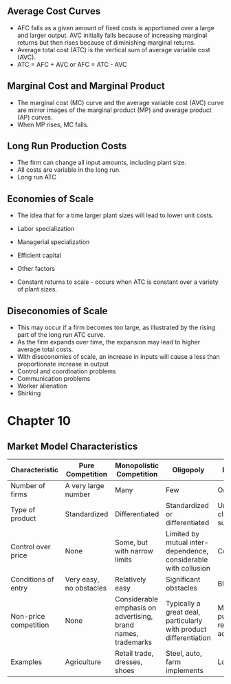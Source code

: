 ## Average Cost Curves

- AFC falls as a given amount of fixed costs is apportioned over a large and larger output. AVC initially falls because of increasing marginal returns but then rises because of diminishing marginal returns.
- Average total cost (ATC) is the vertical sum of average variable cost (AVC). 
- ATC = AFC + AVC or AFC = ATC - AVC

## Marginal Cost and Marginal Product

- The marginal cost (MC) curve and the average  variable cost (AVC) curve are mirror images of the marginal product (MP) and average product (AP) curves.
- When MP rises, MC falls.

## Long Run Production Costs

- The firm can change all input amounts, including plant size.
- All costs are variable in the long run.
- Long run ATC

## Economies of Scale

- The idea that for a time larger plant sizes will lead to lower unit costs.


- Labor specialization
- Managerial specialization
- Efficient capital
- Other factors
- Constant returns to scale - occurs when ATC is constant over a variety of plant sizes.

## Diseconomies of Scale

- This may occur if a firm becomes too large, as illustrated by the rising part of the long run ATC curve. 
- As the firm expands over time, the expansion may lead to higher average total costs.
- With diseconomies of scale, an increase in inputs will cause a less than proportionate increase in output
- Control and coordination problems
- Communication problems
- Worker alienation
- Shirking

# Chapter 10

## Market Model Characteristics

| Characteristic        | Pure Competition        | Monopolistic Competition                 | Oligopoly                                | Monopoly                            |
| --------------------- | ----------------------- | ---------------------------------------- | ---------------------------------------- | ----------------------------------- |
| Number of firms       | A very large number     | Many                                     | Few                                      | One                                 |
| Type of product       | Standardized            | Differentiated                           | Standardized or differentiated           | Unique; no close substitutes        |
| Control over price    | None                    | Some, but with narrow limits             | Limited by mutual inter-dependence, considerable with collusion | Considerable                        |
| Conditions of entry   | Very easy, no obstacles | Relatively easy                          | Significant obstacles                    | Blocked                             |
| Non-price competition | None                    | Considerable emphasis on advertising, brand names, trademarks | Typically a great deal, particularly with product differentiation | Mostly public relations advertising |
| Examples              | Agriculture             | Retail trade, dresses, shoes             | Steel, auto, farm implements             | Local utilities                     |

